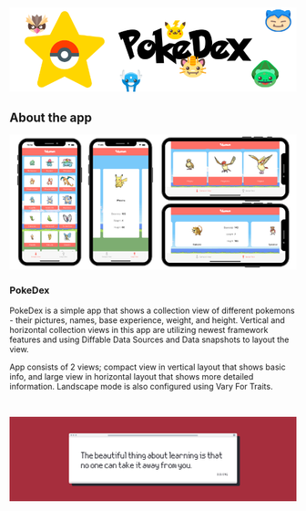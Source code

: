 ![Front Banner](Documentation/FrontBanner.png)

## About the app

<p align="center">
<img src="Documentation/screenshots.png">
</p>

### PokeDex

PokeDex is a simple app that shows a collection view of different pokemons - their pictures, names, base experience, weight, and height. Vertical and horizontal collection views in this app are utilizing newest framework features and using Diffable Data Sources and Data snapshots to layout the view.

App consists of 2 views; compact view in vertical layout that shows basic info, and large view in horizontal layout that shows more detailed information. Landscape mode is also configured using Vary For Traits.

<br />

![End Banner](Documentation/EndBanner.png)
